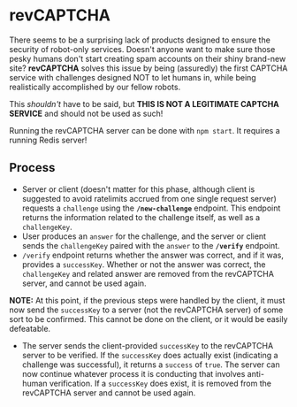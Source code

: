 # revCAPTCHA

There seems to be a surprising lack of products designed to ensure the security of robot-only services. Doesn't anyone want to make sure those pesky humans don't start creating spam accounts on their shiny brand-new site? **revCAPTCHA** solves this issue by being (assuredly) the first CAPTCHA service with challenges designed NOT to let humans in, while being realistically accomplished by our fellow robots.

This *shouldn't* have to be said, but **THIS IS NOT A LEGITIMATE CAPTCHA SERVICE** and should not be used as such!

Running the revCAPTCHA server can be done with `npm start`. It requires a running Redis server!


## Process

- Server or client (doesn't matter for this phase, although client is suggested to avoid ratelimits accrued from one single request server) requests a `challenge` using the **`/new-challenge`** endpoint. This endpoint returns the information related to the challenge itself, as well as a `challengeKey`.
- User produces an `answer` for the challenge, and the server or client sends the `challengeKey` paired with the `answer` to the **`/verify`** endpoint.
- `/verify` endpoint returns whether the answer was correct, and if it was, provides a `successKey`. Whether or not the answer was correct, the `challengeKey` and related answer are removed from the revCAPTCHA server, and cannot be used again.

**NOTE:** At this point, if the previous steps were handled by the client, it must now send the `successKey` to a server (not the revCAPTCHA server) of some sort to be confirmed. This cannot be done on the client, or it would be easily defeatable.

- The server sends the client-provided `successKey` to the revCAPTCHA server to be verified. If the `successKey` does actually exist (indicating a challenge was successful), it returns a `success` of `true`. The server can now continue whatever process it is conducting that involves anti-human verification. If a `successKey` does exist, it is removed from the revCAPTCHA server and cannot be used again.